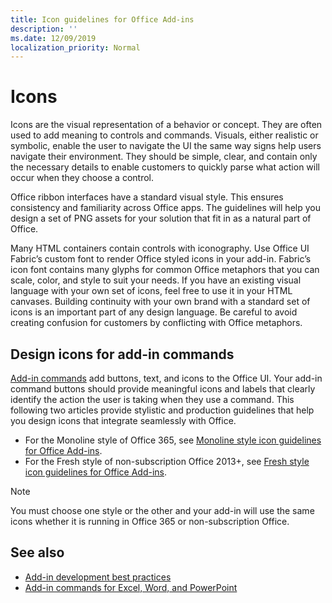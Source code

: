 ```yaml
---
title: Icon guidelines for Office Add-ins
description: ''
ms.date: 12/09/2019
localization_priority: Normal
---
```


# Icons

Icons are the visual representation of a behavior or concept. They are often used to add meaning to controls and commands. Visuals, either realistic or symbolic, enable the user to navigate the UI the same way signs help users navigate their environment. They should be simple, clear, and contain only the necessary details to enable customers to quickly parse what action will occur when they choose a control.

Office ribbon interfaces have a standard visual style. This ensures consistency and familiarity across Office apps. The guidelines will help you design a set of PNG assets for your solution that fit in as a natural part of Office.

Many HTML containers contain controls with iconography. Use Office UI Fabric’s custom font to render Office styled icons in your add-in. Fabric’s icon font contains many glyphs for common Office metaphors that you can scale, color, and style to suit your needs. If you have an existing visual language with your own set of icons, feel free to use it in your HTML canvases. Building continuity with your own brand with a standard set of icons is an important part of any design language. Be careful to avoid creating confusion for customers by conflicting with Office metaphors.

## Design icons for add-in commands

[Add-in commands](add-in-commands.md) add buttons, text, and icons to the Office UI. Your add-in command buttons should provide meaningful icons and labels that clearly identify the action the user is taking when they use a command. This following two articles provide stylistic and production guidelines that help you design icons that integrate seamlessly with Office.

- For the Monoline style of Office 365, see [Monoline style icon guidelines for Office Add-ins](add-in-icons-monoline.md).
- For the Fresh style of non-subscription Office 2013+, see [Fresh style icon guidelines for Office Add-ins](add-in-icons-fresh.md).

> [!NOTE]
> You must choose one style or the other and your add-in will use the same icons whether it is running in Office 365 or non-subscription Office.

## See also

- [Add-in development best practices](../concepts/add-in-development-best-practices.md)
- [Add-in commands for Excel, Word, and PowerPoint](../design/add-in-commands.md)
